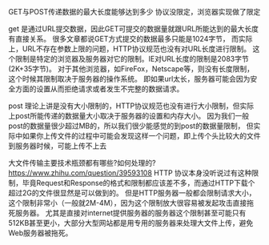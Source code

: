 GET与POST传递数据的最大长度能够达到多少
协议没限定，浏览器实现做了限定

get 是通过URL提交数据，因此GET可提交的数据量就跟URL所能达到的最大长度有直接关系。
    很多文章都说GET方式提交的数据最多只能是1024字节，
    而实际上，URL不存在参数上限的问题，HTTP协议规范也没有对URL长度进行限制。
    这个限制是特定的浏览器及服务器对它的限制。IE对URL长度的限制是2083字节(2K+35字节)。
    对于其他浏览器，如FireFox，Netscape等，则没有长度限制，这个时候其限制取决于服务器的操作系统。
    即如果url太长，服务器可能会因为安全方面的设置从而拒绝请求或者发生不完整的数据请求。

post 理论上讲是没有大小限制的，HTTP协议规范也没有进行大小限制，但实际上post所能传递的数据量大小取决于服务器的设置和内存大小。
        因为我们一般post的数据量很少超过MB的，所以我们很少能感觉的到post的数据量限制，
        但实际中如果你上传文件的过程中可能会发现这样一个问题，即上传个头比较大的文件到服务器时候，可能上传不上去





大文件传输主要技术瓶颈都有哪些?如何处理的?
https://www.zhihu.com/question/39593108
HTTP 协议本身没听说过有这种限制，毕竟Request和Response的格式和限制都应该差不多，而通过HTTP下载个超过2G的文件很显然是可以做到的。
但是HTTP服务器一般都会限制请求大小，这个限制非常小（一般就2M-4M），因为这个限制放大很容易被发起攻击直接拖死服务器。
尤其是直接对internet提供服务器的服务器这个限制甚至可能只有512KB甚至更小，大部分大型网站都是用专用的服务器来处理大文件上传，避免Web服务器被拖死。
